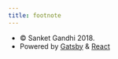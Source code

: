 ```yaml
---
title: footnote
---
```


* © Sanket Gandhi 2018.
* Powered by [Gatsby](https://www.gatsbyjs.org/) & [React](https://reactjs.org)
